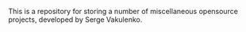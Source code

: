 This is a repository for storing a number of miscellaneous opensource projects, developed by Serge Vakulenko.
